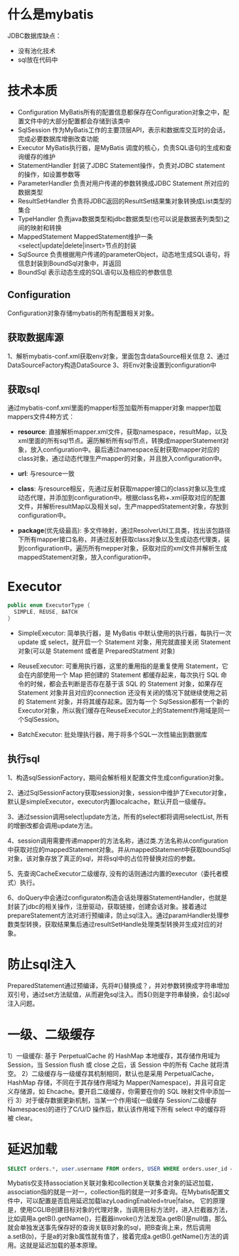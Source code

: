 # 什么是mybatis
JDBC数据库缺点：
- 没有池化技术
- sql放在代码中



# 技术本质

- Configuration MyBatis所有的配置信息都保存在Configuration对象之中，配置文件中的大部分配置都会存储到该类中
- SqlSession 作为MyBatis工作的主要顶层API，表示和数据库交互时的会话，完成必要数据库增删改查功能
- Executor MyBatis执行器，是MyBatis 调度的核心，负责SQL语句的生成和查询缓存的维护
- StatementHandler 封装了JDBC Statement操作，负责对JDBC statement 的操作，如设置参数等
- ParameterHandler 负责对用户传递的参数转换成JDBC Statement 所对应的数据类型
- ResultSetHandler 负责将JDBC返回的ResultSet结果集对象转换成List类型的集合
- TypeHandler 负责java数据类型和jdbc数据类型(也可以说是数据表列类型)之间的映射和转换
- MappedStatement MappedStatement维护一条<select|update|delete|insert>节点的封装
- SqlSource 负责根据用户传递的parameterObject，动态地生成SQL语句，将信息封装到BoundSql对象中，并返回
- BoundSql 表示动态生成的SQL语句以及相应的参数信息

## Configuration
Configuration对象存储mybatis的所有配置相关对象。

## 获取数据库源
1、解析mybatis-conf.xml获取env对象，里面包含dataSource相关信息
2、通过DataSourceFactory构造DataSource
3、将Env对象设置到configuration中

## 获取sql
通过mybatis-conf.xml里面的mapper标签加载所有mapper对象
mapper加载mappers文件4种方式：
- __resource__: 直接解析mapper.xml文件，获取namespace，resultMap，以及xml里面的所有sql节点。遍历解析所有sql节点，转换成mapperStatement对象，放入configuration中。最后通过namespace反射获取mapper对应的class对象，通过动态代理生产mapper的对象，并且放入configuration中。

- __url__: 与resource一致

- __class__: 与resource相反，先通过反射获取mapper接口的class对象以及生成动态代理，并添加到configuration中。根据class名称+.xml获取对应的配置文件，并解析resultMap以及相关sql，生产mappedStatement对象，存放到configuration中。

- __package__(优先级最高): 多文件映射，通过ResolverUtil工具类，找出该包路径下所有mapper接口名称，并通过反射获取class对象以及生成动态代理类，装到configuration中。遍历所有mepper对象，获取对应的xml文件并解析生成mappedStatement对象，放入configuration中。

# Executor
``` java
public enum ExecutorType {
  SIMPLE, REUSE, BATCH
}
```
- SimpleExecutor: 简单执行器，是 MyBatis 中默认使用的执行器，每执行一次 update 或 select，就开启一个 Statement 对象，用完就直接关闭 Statement 对象(可以是 Statement 或者是 PreparedStatment 对象)

- ReuseExecutor: 可重用执行器，这里的重用指的是重复使用 Statement，它会在内部使用一个 Map 把创建的 Statement 都缓存起来，每次执行 SQL 命令的时候，都会去判断是否存在基于该 SQL 的 Statement 对象，如果存在 Statement 对象并且对应的connection 还没有关闭的情况下就继续使用之前的 Statement 对象，并将其缓存起来。因为每一个 SqlSession都有一个新的Executor对象，所以我们缓存在ReuseExecutor上的Statement作用域是同一个SqlSession。

- BatchExecutor: 批处理执行器，用于将多个SQL一次性输出到数据库

## 执行sql
1、构造sqlSessionFactory，期间会解析相关配置文件生成configuration对象。

2、通过SqlSessionFactory获取session对象，session中维护了Executor对象，默认是simpleExecutor，executor内置localcache，默认开启一级缓存。

3、通过session调用select|update方法，所有的select都将调用selectList, 所有的增删改都会调用update方法。

4、session调用需要传递mapper的方法名称，通过类.方法名称从configuration中获取对应的mappedStatement对象。并从mappedStatement中获取boundSql对象，该对象存放了真正的sql，并将sql中的占位符替换对应的参数。

5、先查询CacheExecutor二级缓存, 没有的话则通过内置的executor（委托者模式）执行。

6、doQuery中会通过configuraton构造会话处理器StatementHandler，也就是封装了jdbc的相关操作，注册驱动，获取链接，创建会话对象。接着通过prepareStatement方法对进行预编译，防止sql注入。通过paramHandler处理参数类型转换，获取结果集后通过resultSetHandle处理类型转换并生成对应的对象。

# 防止sql注入
PreparedStatement通过预编译，先将#{}替换成？，并对参数转换成字符串增加双引号，通过set方法赋值，从而避免sql注入。而${}则是字符串替换，会引起sql注入问题。

# 一级、二级缓存 
1）一级缓存: 基于 PerpetualCache 的 HashMap 本地缓存，其存储作用域为 Session，当 Session flush 或 close 之后，该 Session 中的所有 Cache 就将清空。 
2）二级缓存与一级缓存其机制相同，默认也是采用 PerpetualCache，HashMap 存储，不同在于其存储作用域为 Mapper(Namespace)，并且可自定义存储源，如 Ehcache。要开启二级缓存，你需要在你的 SQL 映射文件中添加一行
3）对于缓存数据更新机制，当某一个作用域(一级缓存 Session/二级缓存Namespaces)的进行了C/U/D 操作后，默认该作用域下所有 select 中的缓存将被 clear。

# 延迟加载
```sql
SELECT orders.*, user.username FROM orders, USER WHERE orders.user_id = user.id
```
Mybatis仅支持association关联对象和collection关联集合对象的延迟加载，association指的就是一对一，collection指的就是一对多查询。在Mybatis配置文件中，可以配置是否启用延迟加载lazyLoadingEnabled=true|false。 它的原理是，使用CGLIB创建目标对象的代理对象，当调用目标方法时，进入拦截器方法，比如调用a.getB().getName()，拦截器invoke()方法发现a.getB()是null值，那么就会单独发送事先保存好的查询关联B对象的sql，把B查询上来，然后调用a.setB(b)，于是a的对象b属性就有值了，接着完成a.getB().getName()方法的调用。这就是延迟加载的基本原理。